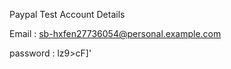 Paypal Test Account Details

Email      :     sb-hxfen27736054@personal.example.com

password   :     lz9>cF]'